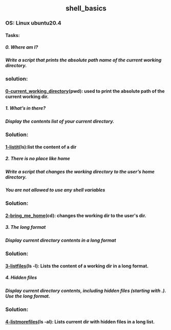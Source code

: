 ## <div align="center">shell_basics</div>
### OS: Linux ubuntu20.4

#### Tasks:

##### 0. Where am I?
##### Write a script that prints the absolute path name of the current working directory.
### solution:
#### [0-current_working_directory](https://github.com/mideactive/alx-system_engineering-devops/blob/master/0x00-shell_basics/0-current_working_directory)(pwd): used to print the absolute path of the current working dir.


##### 1. What’s in there?
##### Display the contents list of your current directory.
### Solution:
#### [1-listit](https://github.com/mideactive/alx-system_engineering-devops/blob/master/0x00-shell_basics/1-listit)(ls):list the content of a dir


##### 2. There is no place like home
##### Write a script that changes the working directory to the user’s home directory.

*****You are not allowed to use any shell variables*****
### Solution:
#### [2-bring_me_home](https://github.com/mideactive/alx-system_engineering-devops/blob/master/0x00-shell_basics/2-bring_me_home)(cd): changes the working dir to the user's dir.

  
##### 3. The long format
##### Display current directory contents in a long format
### Solution:
#### [3-listfiles](https://github.com/mideactive/alx-system_engineering-devops/blob/master/0x00-shell_basics/3-listfiles)(ls -l): Lists the content of a working dir in a long format.


##### 4. Hidden files
##### Display current directory contents, including hidden files (starting with .). Use the long format.
### Solution:
#### [4-listmorefiles](https://github.com/mideactive/alx-system_engineering-devops/blob/master/0x00-shell_basics/4-listmorefiles)(ls -al): Lists current dir with hidden files in a long list.

